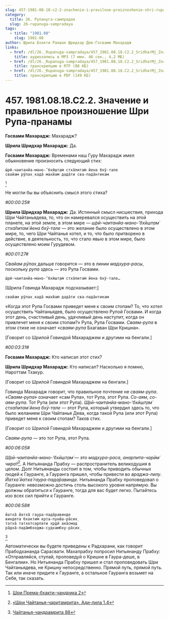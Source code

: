 ```yaml
---
slug: 457-1981-08-18-c2-2-znachenie-i-pravilnoe-proiznoshenie-shri-rupa-pranamy
category:
  title: 26. Рупануга-сампрадая
  slug: 26-rupanuga-sampradaya
tags:
  - title: "1981.08"
    slug: 1981-08
author: Шрила Бхакти Ракшак Шридхар Дев-Госвами Махарадж
links:
  - href: /dl/26._Rupanuga-sampradaya/457_1981.08.18.C2.2_SridharMj_Znachenie_i_pravilnoe_proiznoshenie_Shri_Rupa-pranamy.mp3
    title: аудиозапись в MP3 (7 мин. 46 сек., 4,2 МБ)
  - href: /dl/26._Rupanuga-sampradaya/457_1981.08.18.C2.2_SridharMj_Znachenie_i_pravilnoe_proiznoshenie_Shri_Rupa-pranamy.rtf
    title: транскрипцию в RTF (88 КБ)
  - href: /dl/26._Rupanuga-sampradaya/457_1981.08.18.C2.2_SridharMj_Znachenie_i_pravilnoe_proiznoshenie_Shri_Rupa-pranamy.pdf
    title: транскрипцию в PDF (149 КБ)
---
```


# 457. 1981.08.18.C2.2. Значение и правильное произношение Шри Рупа-пранамы

**Госвами Махарадж:** Махарадж?

**Шрила Шридхар Махарадж:** Да.

**Госвами Махарадж:** Временами наш Гуру Махарадж имел обыкновение произносить следующий стих:

    ш́рӣ-чаитанйа-мано-’бхӣшт̣ам̇ стха̄питам̇ йена бхӯ-тале
    свайам рӯпах̣ када̄ махйам̇ дада̄ти сва-пада̄нтикам
[^_ftn1]

Не могли бы вы объяснить смысл этого стиха?

*#00:00:25#*

**Шрила Шридхар Махарадж:** Да. Истинный смысл нисшествия, прихода Шри Чайтаньядева, то, что он намеревался осуществить на этой планете, на этой земле, в этом мире — *ш́рӣ-чаитанйа-мано-’бхӣшт̣ам̇ стха̄питам̇ йена бхӯ-тале* — это желание было осуществлено в этом мире, то, чего Шри Чайтанья хотел, и то, что было притворено в действие, в деятельность, то, что стало явью в этом мире, было осуществлено моим Гурудевом.

*#00:01:27#*

*Свайам рӯпах̣* дальше говорится — это в линии *мадхура-расы*, поскольку *рупа* здесь — это Рупа Госвами.

    ш́рӣ-чаитанйа-мано-’бхӣшт̣ам̇ стха̄питам̇ йена бхӯ-тале…

[Шрила Говинда Махарадж подсказывает:]

    свайам рӯпах̣ када̄ махйам̇ дада̄ти сва-пада̄нтикам

«Когда этот Рупа Госвами приведет меня к своим стопам? То, что хотел осуществить Чайтаньядев, было осуществлено Рупой Госвами. И когда этот день, счастливый день, удачливый день наступит, когда он привлечет меня к своим стопам?» Рупа, Рупа Госвами. *Сваям-рупа* в этом стихе не означает «*сваям-рупа* Бхагаван Шри Кришна».

[Говорит со Шрилой Говиндой Махараджем и другими на бенгали.]

*#00:03:31#*

**Госвами Махарадж:** Кто написал этот стих?

**Шрила Шридхар Махарадж:** Кто написал? Насколько я помню, Нароттам Тхакур.

[Говорит со Шрилой Говиндой Махараджем на бенгали.]

Говинда Махарадж говорит, что правильное почтение не *сваям-рупа*. «*Сваям-рупа*» означает «сам Рупа», тот Рупа, этот Рупа. *Со-аям*, *со-аям-рупа*. Тот Рупа (или этот Рупа). *Ш́рӣ-чаитанйа-мано-’бхӣшт̣ам̇ стха̄питам̇ йена бхӯ-тале* — этот Рупа, который утвердил здесь то, что было желанием Шри Чайтанья Дева, когда такой Рупа (или этот Рупа) приведет меня к своим стопам? Таков стих.

[Говорит со Шрилой Говиндой Махараджем и другими на бенгали.]

*Сваям-рупа* — это тот Рупа, этот Рупа.

*#00:06:05#*

*Ш́рӣ-чаитанйа-мано-’бхӣшт̣ам̇* — это *мадхура-раса*, *анарпита-чарӣм̇ чира̄т*[^_ftn2]. А Нитьянанда Прабху — распространитель великодушия в целом. Долг Нитьянанды состоит в том, чтобы приводить обычных людей к Гауранге, а Гауранга пришел, чтобы привести во *враджа-лилу*. *Йатха̄ йатха̄ гаура-пада̄равинде*. Нитьянанда Прабху проповедовал о Гауранге: невозможно достичь столь высокого уровня напрямую. Вы должны обратиться к Гауранге, тогда для вас будет легко. Пытайтесь изо всех сил прийти к Гауранге.

*#00:06:58#*

    йатха̄ йатха̄ гаура-пада̄равинде
    виндета бхактим̇ кр̣та-пун̣йа-ра̄сих̣
    татха̄ татхотсарпати хр̣дй ака̄смад
    ра̄дха̄-пада̄мбходжа-судхамбху-ра̄сих̣
[^_ftn3]

Автоматически вы будете приведены к Радхарани, как говорит Прабодхананда Сарасвати. Махапрабху попросил Нитьянанду Прабху: «Отправляйся, ступай, проповедуй о Кришне в Гаура-деше, в Бенгалии». Но Нитьянанда Прабху пришел и стал проповедовать Шри Чайтаньядева, не Кришну непосредственно. Прямой путь, прямой путь. Так или иначе придите к Гауранге, а остальное Гауранга возьмет на Себя, так сказать.



[^_ftn1]: [Шри Према-бхакти-чандрика 2](../notes/shri-prema-bhakti-chandrika/shri-prema-bhakti-chandrika-2.md)

[^_ftn2]: [«Шри Чайтанья-чаритамрита», Ади-лила 1.4](../notes/shri-chajtanya-charitamrita-adi-lila/shri-chajtanya-charitamrita-adi-lila-1-4.md)

[^_ftn3]: [Чайтанья-чандрамрита 88](../notes/chajtanya-chandramrita/chajtanya-chandramrita-88.md)
